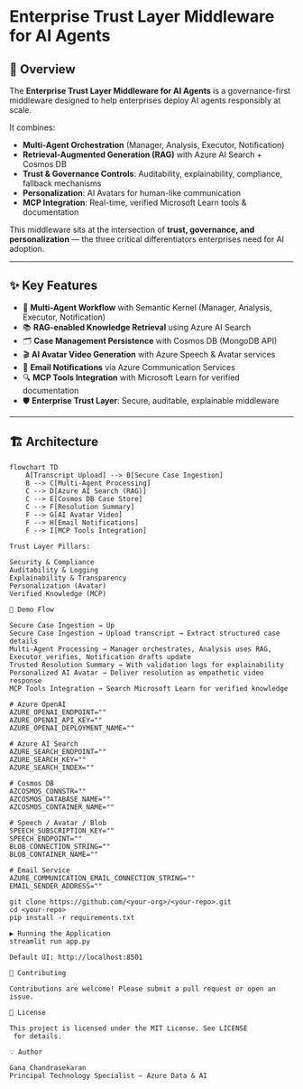 

# Enterprise Trust Layer Middleware for AI Agents  

## 📌 Overview  
The **Enterprise Trust Layer Middleware for AI Agents** is a governance-first middleware designed to help enterprises deploy AI agents responsibly at scale.  

It combines:  
- **Multi-Agent Orchestration** (Manager, Analysis, Executor, Notification)  
- **Retrieval-Augmented Generation (RAG)** with Azure AI Search + Cosmos DB  
- **Trust & Governance Controls**: Auditability, explainability, compliance, fallback mechanisms  
- **Personalization**: AI Avatars for human-like communication  
- **MCP Integration**: Real-time, verified Microsoft Learn tools & documentation  

This middleware sits at the intersection of **trust, governance, and personalization** — the three critical differentiators enterprises need for AI adoption.  

---

## ✨ Key Features  
- 🔄 **Multi-Agent Workflow** with Semantic Kernel (Manager, Analysis, Executor, Notification)  
- 📚 **RAG-enabled Knowledge Retrieval** using Azure AI Search  
- 🗂 **Case Management Persistence** with Cosmos DB (MongoDB API)  
- 🎬 **AI Avatar Video Generation** with Azure Speech & Avatar services  
- 📧 **Email Notifications** via Azure Communication Services  
- 🔍 **MCP Tools Integration** with Microsoft Learn for verified documentation  
- 🛡 **Enterprise Trust Layer**: Secure, auditable, explainable middleware  

---

## 🏗 Architecture  

```mermaid
flowchart TD
    A[Transcript Upload] --> B[Secure Case Ingestion]
    B --> C[Multi-Agent Processing]
    C --> D[Azure AI Search (RAG)]
    C --> E[Cosmos DB Case Store]
    C --> F[Resolution Summary]
    F --> G[AI Avatar Video]
    F --> H[Email Notifications]
    F --> I[MCP Tools Integration]

Trust Layer Pillars:

Security & Compliance
Auditability & Logging
Explainability & Transparency
Personalization (Avatar)
Verified Knowledge (MCP)

🚀 Demo Flow

Secure Case Ingestion → Up
Secure Case Ingestion → Upload transcript → Extract structured case details
Multi-Agent Processing → Manager orchestrates, Analysis uses RAG, Executor verifies, Notification drafts update
Trusted Resolution Summary → With validation logs for explainability
Personalized AI Avatar → Deliver resolution as empathetic video response
MCP Tools Integration → Search Microsoft Learn for verified knowledge

# Azure OpenAI
AZURE_OPENAI_ENDPOINT=""
AZURE_OPENAI_API_KEY=""
AZURE_OPENAI_DEPLOYMENT_NAME=""

# Azure AI Search
AZURE_SEARCH_ENDPOINT=""
AZURE_SEARCH_KEY=""
AZURE_SEARCH_INDEX=""

# Cosmos DB
AZCOSMOS_CONNSTR=""
AZCOSMOS_DATABASE_NAME=""
AZCOSMOS_CONTAINER_NAME=""

# Speech / Avatar / Blob
SPEECH_SUBSCRIPTION_KEY=""
SPEECH_ENDPOINT=""
BLOB_CONNECTION_STRING=""
BLOB_CONTAINER_NAME=""

# Email Service
AZURE_COMMUNICATION_EMAIL_CONNECTION_STRING=""
EMAIL_SENDER_ADDRESS=""

git clone https://github.com/<your-org>/<your-repo>.git
cd <your-repo>
pip install -r requirements.txt

▶️ Running the Application
streamlit run app.py

Default UI: http://localhost:8501

🤝 Contributing

Contributions are welcome! Please submit a pull request or open an issue.

📜 License

This project is licensed under the MIT License. See LICENSE
 for details.

💡 Author

Gana Chandrasekaran
Principal Technology Specialist – Azure Data & AI
